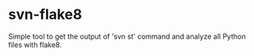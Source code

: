 # svn-flake8
Simple tool to get the output of 'svn st' command and analyze all Python files with flake8.
